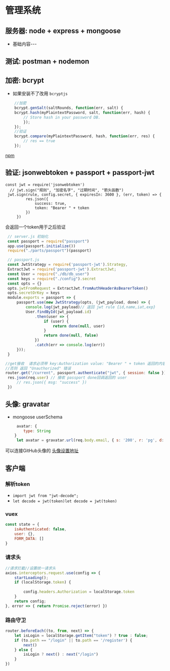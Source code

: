 # 管理系统

## 服务器: node + express + mongoose
* 基础内容---
## 测试: postman + nodemon

## 加密: bcrypt
* 如果安装不了改用 `bcryptjs`
``` js
    //加密
    bcrypt.genSalt(saltRounds, function(err, salt) {
    bcrypt.hash(myPlaintextPassword, salt, function(err, hash) {
        // Store hash in your password DB.
        });
    });
    //验证
    bcrypt.compare(myPlaintextPassword, hash, function(err, res) {
        // res == true
    });
```
[npm](https://www.npmjs.com/package/bcrypt)

## 验证:  jsonwebtoken + passport + passport-jwt
   ``` JS
   const jwt = require('jsonwebtoken')
     // jwt.sign("规则", "加密名字", "过期时间", "箭头函数")
    jwt.sign(rule, config.secret, { expiresIn: 3600 }, (err, token) => {
            res.json({
                success: true,
                token: "Bearer " + token
            })
        })
   ```
   会返回一个token用于之后验证
   ``` js
    // server.js 初始化
    const passport = require("passport")
    app.use(passport.initialize())
    require("./parts/passport")(passport)
   ```
   ``` js
    // passport.js
    const JwtStrategy = require('passport-jwt').Strategy,
    ExtractJwt = require('passport-jwt').ExtractJwt;
    const User = require("./db/db_user")
    const keys = require("./config").secret
    const opts = {}
    opts.jwtFromRequest = ExtractJwt.fromAuthHeaderAsBearerToken()
    opts.secretOrKey = keys
    module.exports = passport => {
        passport.use(new JwtStrategy(opts, (jwt_payload, done) => {
            console.log(jwt_payload)// 返回 jwt rule {id,name,iat,exp}
            User.findById(jwt_payload.id)
                .then(user => {
                    if (user) {
                        return done(null, user)
                    }
                    return done(null, false)
                })
                .catch(err => console.log(err))
        }));
    }
   ```
   ```js
   //get接收  请求必须带 key:Authorization value: "Bearer " + token 返回的内容
   //否则 返回 "Unauthorized" 错误
   router.get("/current", passport.authenticate("jwt", { session: false }), (req, res) => {
    res.json(req.user) // 接收 passport done回调返回的 user 
        // res.json({ msg: "success" })
    })
   ```
## 头像: gravatar
* mongoose userSchema 
``` js
     avatar: {
        type: String
    }
     let avatar = gravatar.url(req.body.email, { s: '200', r: 'pg', d: 'mm' });
```
可以连接GitHub头像的 [头像设置地址](http://cn.gravatar.com/)


## 客户端 

### 解析token
* `import jwt from "jwt-decode";`
* `let decode = jwt(token)let decode = jwt(token)`


### vuex
```js
const state = {
    isAuthenticated: false,
    user: {},
    FORM_DATA: []
}
```

### 请求头
```js
//请求拦截//设置统一请求头
axios.interceptors.request.use(config => {
    startLoading();
    if (localStorage.token) {
        
        config.headers.Authorization = localStorage.token
    }
    return config;
}, error => { return Promise.reject(error) })
```
### 路由守卫
```js
router.beforeEach((to, from, next) => {
    let isLogin = localStorage.getItem("token") ? true : false;
    if (to.path == "/login" || to.path == '/register') {
        next()
    } else {
        isLogin ? next() : next("/login")
    }
})
```
